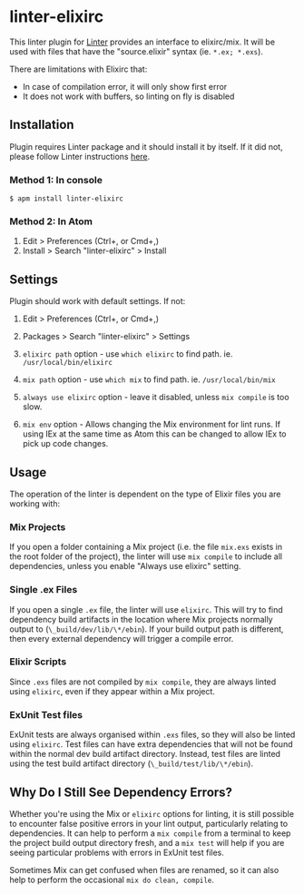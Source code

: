 # linter-elixirc

This linter plugin for [Linter][linter] provides an interface to elixirc/mix.
It will be used with files that have the "source.elixir" syntax
(ie. `*.ex; *.exs`).

There are limitations with Elixirc that:

-   In case of compilation error, it will only show first error
-   It does not work with buffers, so linting on fly is disabled

## Installation

Plugin requires Linter package and it should install it by itself.
If it did not, please follow Linter instructions [here][linter].

### Method 1: In console

```ShellSession
$ apm install linter-elixirc
```

### Method 2: In Atom

1.  Edit > Preferences (Ctrl+, or Cmd+,)
2.  Install > Search "linter-elixirc" > Install

## Settings

Plugin should work with default settings. If not:

1.  Edit > Preferences (Ctrl+, or Cmd+,)

2.  Packages > Search "linter-elixirc" > Settings

3.  `elixirc path` option - use `which elixirc` to find path. ie.
    `/usr/local/bin/elixirc`

4.  `mix path` option - use `which mix` to find path. ie. `/usr/local/bin/mix`

5.  `always use elixirc` option - leave it disabled, unless `mix compile` is too slow.

6.  `mix env` option - Allows changing the Mix environment for lint runs. If using IEx at the same time as Atom this can be changed to allow IEx to pick up code changes.

## Usage

The operation of the linter is dependent on the type of Elixir files you are working with:

### Mix Projects

If you open a folder containing a Mix project (i.e. the file `mix.exs` exists
in the root folder of the project), the linter will use `mix compile` to
include all dependencies, unless you enable "Always use elixirc" setting.

### Single .ex Files

If you open a single `.ex` file, the linter will use `elixirc`. This will try
to find dependency build artifacts in the location where Mix projects normally
output to (`\_build/dev/lib/\*/ebin`). If your build output path is different,
then every external dependency will trigger a compile error.

### Elixir Scripts

Since `.exs` files are not compiled by `mix compile`, they are always linted
using `elixirc`, even if they appear within a Mix project.

### ExUnit Test files

ExUnit tests are always organised within `.exs` files, so they will also be
linted using `elixirc`. Test files can have extra dependencies that will not
be found within the normal dev build artifact directory. Instead, test files
are linted using the test build artifact directory (`\_build/test/lib/\*/ebin`).

## Why Do I Still See Dependency Errors?

Whether you're using the Mix or `elixirc` options for linting, it is still
possible to encounter false positive errors in your lint output, particularly
relating to dependencies. It can help to perform a `mix compile` from a
terminal to keep the project build output directory fresh, and a `mix test`
will help if you are seeing particular problems with errors in ExUnit test
files.

Sometimes Mix can get confused when files are renamed, so it can also help
to perform the occasional `mix do clean, compile`.

[linter]: https://github.com/AtomLinter/Linter "Linter"
